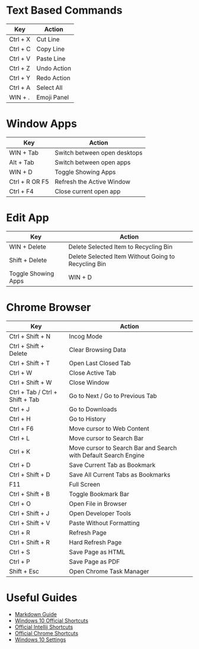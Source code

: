 # Text Based Commands

| Key      | Action      |
| -------- | ----------- |
| Ctrl + X | Cut Line    |
| Ctrl + C | Copy Line   |
| Ctrl + V | Paste Line  |
| Ctrl + Z | Undo Action |
| Ctrl + Y | Redo Action |
| Ctrl + A | Select All  |
| WIN  + . | Emoji Panel |

# Window Apps

| Key            | Action                       |
| -------------- | ---------------------------- |
| WIN + Tab      | Switch between open desktops |
| Alt + Tab      | Switch between open apps     |
| WIN + D        | Toggle Showing Apps          |
| Ctrl + R OR F5 | Refresh the Active Window    |
| Ctrl + F4      | Close current open app       |

# Edit App

| Key                 | Action                                              |
| ------------------- | --------------------------------------------------- |
| WIN + Delete        | Delete Selected Item to Recycling Bin               |
| Shift + Delete      | Delete Selected Item Without Going to Recycling Bin |
| Toggle Showing Apps | WIN + D                                             |

# Chrome Browser

| Key                             | Action                                                          |
| ------------------------------- | --------------------------------------------------------------- |
| Ctrl + Shift + N                | Incog Mode                                                      |
| Ctrl + Shift + Delete           | Clear Browsing Data                                             |
| Ctrl + Shift + T                | Open Last Closed Tab                                            |
| Ctrl + W                        | Close Active Tab                                                |
| Ctrl + Shift + W                | Close Window                                                    |
| Ctrl + Tab / Ctrl + Shift + Tab | Go to Next / Go to Previous Tab                                 |
| Ctrl + J                        | Go to Downloads                                                 |
| Ctrl + H                        | Go to History                                                   |
| Ctrl + F6                       | Move cursor to Web Content                                      |
| Ctrl + L                        | Move cursor to Search Bar                                       |
| Ctrl + K                        | Move cursor to Search Bar and Search with Default Search Engine |
| Ctrl + D                        | Save Current Tab as Bookmark                                    |
| Ctrl + Shift + D                | Save All Current Tabs as Bookmarks                              |
| F11                             | Full Screen                                                     |
| Ctrl + Shift + B                | Toggle Bookmark Bar                                             |
| Ctrl + O                        | Open File in Browser                                            |
| Ctrl + Shift + J                | Open Developer Tools                                            |
| Ctrl + Shift + V                | Paste Without Formatting                                        |
| Ctrl + R                        | Refresh Page                                                    |
| Ctrl + Shift + R                | Hard Refresh Page                                               |
| Ctrl + S                        | Save Page as HTML                                               |
| Ctrl + P                        | Save Page as PDF                                                |
| Shift + Esc                     | Open Chrome Task Manager                                        |

# Useful Guides

* [Markdown Guide](https://www.markdownguide.org/)
* [Windows 10 Official Shortcuts](https://support.microsoft.com/en-us/windows/keyboard-shortcuts-in-windows-dcc61a57-8ff0-cffe-9796-cb9706c75eec#WindowsVersion=Windows_10)
* [Official Intellij Shortcuts](https://www.jetbrains.com/help/idea/mastering-keyboard-shortcuts.html)
* [Official Chrome Shortcuts](https://support.google.com/chrome/answer/157179?hl=en&co=GENIE.Platform%3DDesktop&oco=1#zippy=%2Ctab-window-shortcuts%2Cgoogle-chrome-feature-shortcuts%2Cmouse-shortcuts%2Cwebpage-shortcuts%2Caddress-bar-shortcuts)
* [Windows 10 Settings](https://www.computerworld.com/article/3218116/how-to-make-shortcuts-to-windows-10-settings-on-your-desktop.html)